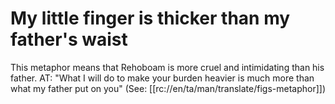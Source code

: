 # My little finger is thicker than my father's waist

This metaphor means that Rehoboam is more cruel and intimidating than his father. AT: "What I will do to make your burden heavier is much more than what my father put on you" (See: [[rc://en/ta/man/translate/figs-metaphor]])

